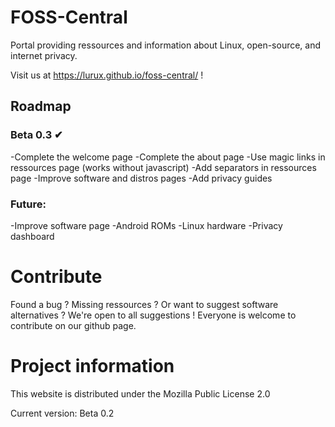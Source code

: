 # FOSS-Central

Portal providing ressources and information about Linux, open-source, and internet privacy.

Visit us at https://lurux.github.io/foss-central/ !

## Roadmap

### Beta 0.3 ✔

-Complete the welcome page
-Complete the about page
-Use magic links in ressources page (works without javascript)
-Add separators in ressources page
-Improve software and distros pages
-Add privacy guides

### Future:

-Improve software page
-Android ROMs
-Linux hardware
-Privacy dashboard

# Contribute

Found a bug ? Missing ressources ? Or want to suggest software alternatives ? We're open to all suggestions ! Everyone is welcome to contribute on our github page.

# Project information

This website is distributed under the Mozilla Public License 2.0

Current version: Beta 0.2
